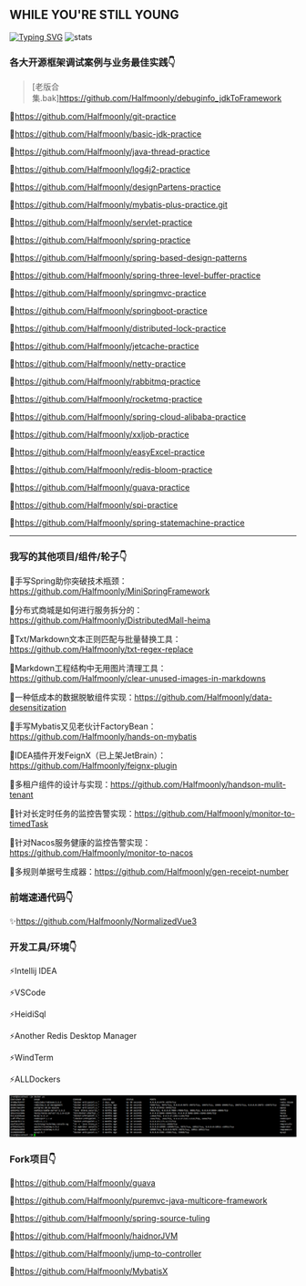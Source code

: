<!--
**Halfmoonly/Halfmoonly** is a ✨ _special_ ✨ repository because its `README.md` (this file) appears on your GitHub profile.

Here are some ideas to get you started:

- 🔭 I’m currently working on ...
- 🌱 I’m currently learning ...
- 👯 I’m looking to collaborate on ...
- 🤔 I’m looking for help with ...
- 💬 Ask me about ...
- 📫 How to reach me: ...
- 😄 Pronouns: ...
- ⚡ Fun fact: ...
-->
WHILE YOU'RE STILL YOUNG
---
[![Typing SVG](https://readme-typing-svg.demolab.com?font=Exo+2&size=28&pause=1000&vCenter=true&width=700&lines=requirements+and+ideas+are+the+origin+of+programming)](https://git.io/typing-svg)
![stats](https://github-readme-stats.vercel.app/api?username=Halfmoonly&show_icons=true&hide=contribs,issues)
### 各大开源框架调试案例与业务最佳实践👇
> [老版合集.bak]https://github.com/Halfmoonly/debuginfo_jdkToFramework

🐞https://github.com/Halfmoonly/git-practice

🐞https://github.com/Halfmoonly/basic-jdk-practice

🐞https://github.com/Halfmoonly/java-thread-practice

🐞https://github.com/Halfmoonly/log4j2-practice

🐞https://github.com/Halfmoonly/designPartens-practice

🐞https://github.com/Halfmoonly/mybatis-plus-practice.git

🐞https://github.com/Halfmoonly/servlet-practice

🐞https://github.com/Halfmoonly/spring-practice

🐞https://github.com/Halfmoonly/spring-based-design-patterns

🐞https://github.com/Halfmoonly/spring-three-level-buffer-practice

🐞https://github.com/Halfmoonly/springmvc-practice

🐞https://github.com/Halfmoonly/springboot-practice

🐞https://github.com/Halfmoonly/distributed-lock-practice

🐞https://github.com/Halfmoonly/jetcache-practice

🐞https://github.com/Halfmoonly/netty-practice

🐞https://github.com/Halfmoonly/rabbitmq-practice

🐞https://github.com/Halfmoonly/rocketmq-practice

🐞https://github.com/Halfmoonly/spring-cloud-alibaba-practice

🐞https://github.com/Halfmoonly/xxljob-practice

🐞https://github.com/Halfmoonly/easyExcel-practice

🐞https://github.com/Halfmoonly/redis-bloom-practice

🐞https://github.com/Halfmoonly/guava-practice

🐞https://github.com/Halfmoonly/spi-practice

🐞https://github.com/Halfmoonly/spring-statemachine-practice

---
### 我写的其他项目/组件/轮子👇
🚀手写Spring助你突破技术瓶颈：https://github.com/Halfmoonly/MiniSpringFramework

🚀分布式商城是如何进行服务拆分的：https://github.com/Halfmoonly/DistributedMall-heima

🚀Txt/Markdown文本正则匹配与批量替换工具：https://github.com/Halfmoonly/txt-regex-replace

🚀Markdown工程结构中无用图片清理工具：https://github.com/Halfmoonly/clear-unused-images-in-markdowns

🚀一种低成本的数据脱敏组件实现：https://github.com/Halfmoonly/data-desensitization

🚀手写Mybatis又见老伙计FactoryBean：https://github.com/Halfmoonly/hands-on-mybatis

🚀IDEA插件开发FeignX（已上架JetBrain）：https://github.com/Halfmoonly/feignx-plugin

🚀多租户组件的设计与实现：https://github.com/Halfmoonly/handson-mulit-tenant

🚀针对长定时任务的监控告警实现：https://github.com/Halfmoonly/monitor-to-timedTask

🚀针对Nacos服务健康的监控告警实现：https://github.com/Halfmoonly/monitor-to-nacos

🚀多规则单据号生成器：https://github.com/Halfmoonly/gen-receipt-number

### 前端速通代码👇
✨https://github.com/Halfmoonly/NormalizedVue3

### 开发工具/环境👇
⚡Intellij IDEA

⚡VSCode

⚡HeidiSql

⚡Another Redis Desktop Manager

⚡WindTerm

⚡ALLDockers

![image](./dockers-services.png)

### Fork项目👇
🌱https://github.com/Halfmoonly/guava

🌱https://github.com/Halfmoonly/puremvc-java-multicore-framework

🌱https://github.com/Halfmoonly/spring-source-tuling

🌱https://github.com/Halfmoonly/haidnorJVM

🌱https://github.com/Halfmoonly/jump-to-controller

🌱https://github.com/Halfmoonly/MybatisX
